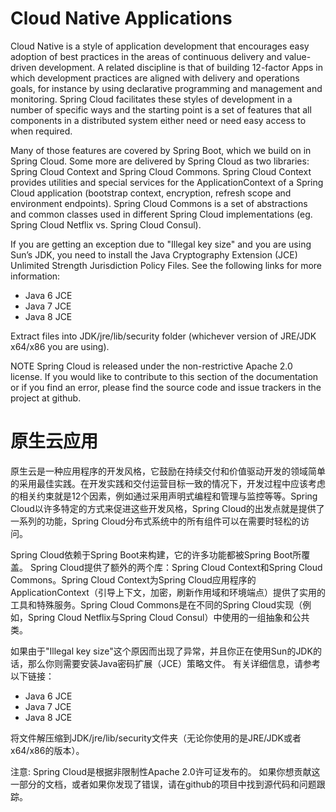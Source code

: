 # Cloud Native Applications

Cloud Native is a style of application development that encourages easy adoption of best practices in the areas of continuous delivery and value-driven development. A related discipline is that of building 12-factor Apps in which development practices are aligned with delivery and operations goals, for instance by using declarative programming and management and monitoring. Spring Cloud facilitates these styles of development in a number of specific ways and the starting point is a set of features that all components in a distributed system either need or need easy access to when required.

Many of those features are covered by Spring Boot, which we build on in Spring Cloud. Some more are delivered by Spring Cloud as two libraries: Spring Cloud Context and Spring Cloud Commons. Spring Cloud Context provides utilities and special services for the ApplicationContext of a Spring Cloud application (bootstrap context, encryption, refresh scope and environment endpoints). Spring Cloud Commons is a set of abstractions and common classes used in different Spring Cloud implementations (eg. Spring Cloud Netflix vs. Spring Cloud Consul).

If you are getting an exception due to "Illegal key size" and you are using Sun’s JDK, you need to install the Java Cryptography Extension (JCE) Unlimited Strength Jurisdiction Policy Files. See the following links for more information:

+ Java 6 JCE
+ Java 7 JCE
+ Java 8 JCE

Extract files into JDK/jre/lib/security folder (whichever version of JRE/JDK x64/x86 you are using).

NOTE
Spring Cloud is released under the non-restrictive Apache 2.0 license. If you would like to contribute to this section of the documentation or if you find an error, please find the source code and issue trackers in the project at github.

# 原生云应用

原生云是一种应用程序的开发风格，它鼓励在持续交付和价值驱动开发的领域简单的采用最佳实践。在开发实践和交付运营目标一致的情况下，开发过程中应该考虑的相关约束就是12个因素，例如通过采用声明式编程和管理与监控等等。Spring Cloud以许多特定的方式来促进这些开发风格，Spring Cloud的出发点就是提供了一系列的功能，Spring Cloud分布式系统中的所有组件可以在需要时轻松的访问。

Spring Cloud依赖于Spring Boot来构建，它的许多功能都被Spring Boot所覆盖。 Spring Cloud提供了额外的两个库：Spring Cloud Context和Spring Cloud Commons。Spring Cloud Context为Spring Cloud应用程序的ApplicationContext（引导上下文，加密，刷新作用域和环境端点）提供了实用的工具和特殊服务。Spring Cloud Commons是在不同的Spring Cloud实现（例如，Spring Cloud Netflix与Spring Cloud Consul）中使用的一组抽象和公共类。

如果由于"Illegal key size"这个原因而出现了异常，并且你正在使用Sun的JDK的话，那么你则需要安装Java密码扩展（JCE）策略文件。 有关详细信息，请参考以下链接：

+ Java 6 JCE
+ Java 7 JCE
+ Java 8 JCE

将文件解压缩到JDK/jre/lib/security文件夹（无论你使用的是JRE/JDK或者x64/x86的版本）。

注意: Spring Cloud是根据非限制性Apache 2.0许可证发布的。 如果你想贡献这一部分的文档，或者如果你发现了错误，请在github的项目中找到源代码和问题跟踪。